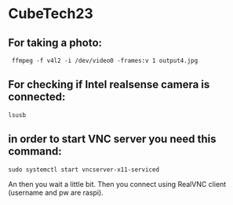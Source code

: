 # CubeTech23

## For taking a photo:
<code> ffmpeg -f v4l2 -i /dev/video0 -frames:v 1 output4.jpg </code>

## For checking if Intel realsense camera is connected:

<code>lsusb</code>

## in order to start VNC server you need this command:

<code>sudo systemctl start vncserver-x11-serviced</code>

An then you wait a little bit. Then you connect using RealVNC client (username and pw are raspi).
